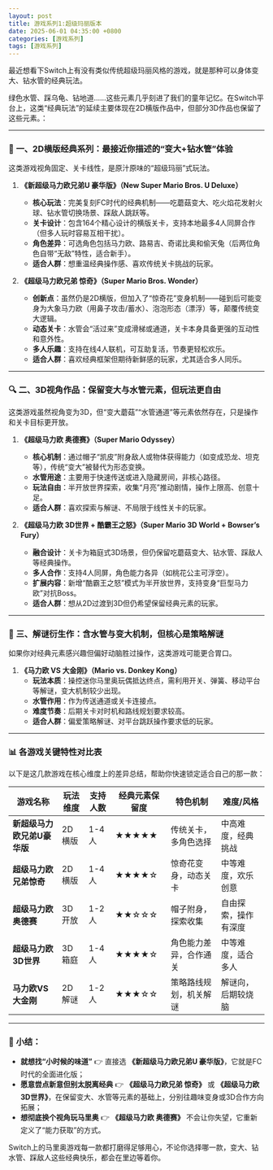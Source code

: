 ```yaml
---
layout: post
title: 游戏系列1:超级玛丽版本
date: 2025-06-01 04:35:00 +0800
categories: [游戏系列]
tags: [游戏系列]
---
```

最近想看下Switch上有没有类似传统超级玛丽风格的游戏，就是那种可以身体变大、钻水管的经典玩法。

绿色水管、踩乌龟、钻地道……这些元素几乎刻进了我们的童年记忆。在Switch平台上，这类“经典玩法”的延续主要体现在2D横版作品中，但部分3D作品也保留了这些元素。：

---

### 🍄 **一、2D横版经典系列：最接近你描述的“变大+钻水管”体验**
这类游戏视角固定、关卡线性，是原汁原味的“超级玛丽”式玩法。

1. **《新超级马力欧兄弟U 豪华版》（New Super Mario Bros. U Deluxe）**  
   - **核心玩法**：完美复刻FC时代的经典机制——吃蘑菇变大、吃火焰花发射火球、钻水管切换场景、踩敌人跳跃等。  
   - **关卡设计**：包含164个精心设计的横版关卡，支持本地最多4人同屏合作（但多人玩时容易互相干扰）。  
   - **角色差异**：可选角色包括马力欧、路易吉、奇诺比奥和偷天兔（后两位角色自带“无敌”特性，适合新手）。  
   - **适合人群**：想重温经典操作感、喜欢传统关卡挑战的玩家。

2. **《超级马力欧兄弟 惊奇》（Super Mario Bros. Wonder）**  
   - **创新点**：虽然仍是2D横版，但加入了“惊奇花”变身机制——碰到后可能变身为大象马力欧（用鼻子攻击/蓄水）、泡泡形态（漂浮）等，颠覆传统变大逻辑。  
   - **动态关卡**：水管会“活过来”变成滑梯或通道，关卡本身具备更强的互动性和意外性。  
   - **多人乐趣**：支持在线4人联机，可互助复活，节奏更轻松欢乐。  
   - **适合人群**：喜欢经典框架但期待新鲜感的玩家，尤其适合多人同乐。

---

### 🔍 **二、3D视角作品：保留变大与水管元素，但玩法更自由**
这类游戏虽然视角变为3D，但“变大蘑菇”“水管通道”等元素依然存在，只是操作和关卡目标更开放。

1. **《超级马力欧 奥德赛》（Super Mario Odyssey）**  
   - **核心机制**：通过帽子“凯皮”附身敌人或物体获得能力（如变成恐龙、坦克等），传统“变大”被替代为形态变换。  
   - **水管用途**：主要用于快速传送或进入隐藏房间，非核心路径。  
   - **玩法自由**：半开放世界探索，收集“月亮”推动剧情，操作上限高、创意十足。  
   - **适合人群**：喜欢探索与解谜、不局限于线性关卡的玩家。

2. **《超级马力欧 3D世界 + 酷霸王之怒》（Super Mario 3D World + Bowser’s Fury）**  
   - **融合设计**：关卡为箱庭式3D场景，但仍保留吃蘑菇变大、钻水管、踩敌人等经典操作。  
   - **多人合作**：支持4人同屏，角色能力各异（如桃花公主可浮空）。  
   - **扩展内容**：新增“酷霸王之怒”模式为半开放世界，支持变身“巨型马力欧”对抗Boss。  
   - **适合人群**：想从2D过渡到3D但仍希望保留经典元素的玩家。

---

### 🧩 **三、解谜衍生作：含水管与变大机制，但核心是策略解谜**
如果你对经典元素感兴趣但偏好动脑胜过操作，这类游戏可能更合胃口。

1. **《马力欧 VS 大金刚》（Mario vs. Donkey Kong）**  
   - **玩法本质**：操控迷你马里奥玩偶抵达终点，需利用开关、弹簧、移动平台等解谜，变大机制较少出现。  
   - **水管作用**：作为传送通道或关卡连接点。  
   - **难度节奏**：后期关卡对时机和路线规划要求较高。  
   - **适合人群**：偏爱策略解谜、对平台跳跃操作要求低的玩家。

---

### 📊 **各游戏关键特性对比表**

以下是这几款游戏在核心维度上的差异总结，帮助你快速锁定适合自己的那一款：

| **游戏名称**               | **玩法维度** | **支持人数** | **经典元素保留度** | **特色机制**          | **难度/风格**          |
|----------------------------|--------------|--------------|--------------------|-----------------------|------------------------|
| **新超级马力欧兄弟U豪华版** | 2D横版       | 1-4人        | ★★★★★              | 传统关卡，多角色选择  | 中高难度，经典挑战     |
| **超级马力欧兄弟惊奇**     | 2D横版       | 1-4人        | ★★★★☆              | 惊奇花变身，动态关卡  | 中等难度，欢乐创意     |
| **超级马力欧奥德赛**       | 3D开放       | 1-2人        | ★★☆☆☆              | 帽子附身，探索收集    | 自由探索，操作有深度   |
| **超级马力欧3D世界**       | 3D箱庭       | 1-4人        | ★★★★☆              | 角色能力差异，合作通关 | 中等难度，适合多人     |
| **马力欧VS大金刚**         | 2D解谜       | 1-2人        | ★★★☆☆              | 策略路线规划，机关解谜 | 解谜向，后期较烧脑     |

---

### 💎 **小结：**
- **就想找“小时候的味道”** 👉 直接选 **《新超级马力欧兄弟U 豪华版》**，它就是FC时代的全面进化版；  
- **愿意尝点新意但别太脱离经典** 👉 **《超级马力欧兄弟 惊奇》** 或 **《超级马力欧 3D世界》**，在保留变大、水管等元素的基础上，分别往趣味变身或3D合作方向拓展；  
- **想彻底换个视角玩马里奥** 👉 **《超级马力欧 奥德赛》** 不会让你失望，它重新定义了“能力获取”的方式。

Switch上的马里奥游戏每一款都打磨得足够用心，不论你选择哪一款，变大、钻水管、踩敌人这些经典快乐，都会在里边等着你。